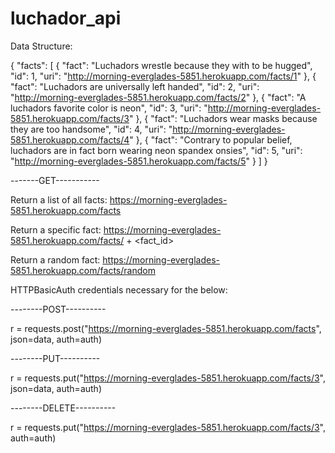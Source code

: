 # luchador_api
Data Structure:

{
  "facts": [
    {
      "fact": "Luchadors wrestle because they with to be hugged", 
      "id": 1, 
      "uri": "http://morning-everglades-5851.herokuapp.com/facts/1"
    }, 
    {
      "fact": "Luchadors are universally left handed", 
      "id": 2, 
      "uri": "http://morning-everglades-5851.herokuapp.com/facts/2"
    }, 
    {
      "fact": "A luchadors favorite color is neon", 
      "id": 3, 
      "uri": "http://morning-everglades-5851.herokuapp.com/facts/3"
    }, 
    {
      "fact": "Luchadors wear masks because they are too handsome", 
      "id": 4, 
      "uri": "http://morning-everglades-5851.herokuapp.com/facts/4"
    }, 
    {
      "fact": "Contrary to popular belief, luchadors are in fact born wearing neon spandex onsies", 
      "id": 5, 
      "uri": "http://morning-everglades-5851.herokuapp.com/facts/5"
    }
  ]
}


-------GET-----------

Return a list of all facts:
https://morning-everglades-5851.herokuapp.com/facts

Return a specific fact:
https://morning-everglades-5851.herokuapp.com/facts/ + <fact_id>

Return a random fact:
https://morning-everglades-5851.herokuapp.com/facts/random

HTTPBasicAuth credentials necessary for the below:

--------POST----------

r = requests.post("https://morning-everglades-5851.herokuapp.com/facts", json=data, auth=auth)

--------PUT----------

r = requests.put("https://morning-everglades-5851.herokuapp.com/facts/3", json=data, auth=auth)

--------DELETE----------

r = requests.put("https://morning-everglades-5851.herokuapp.com/facts/3", auth=auth)
